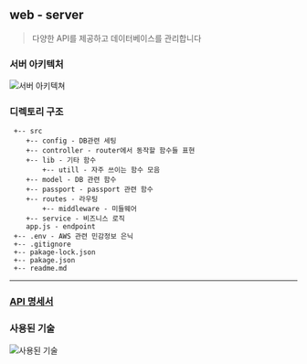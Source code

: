 ## web - server
> 다양한 API를 제공하고 데이터베이스를 관리합니다

### 서버 아키텍처
![서버 아키텍쳐](https://user-images.githubusercontent.com/43948654/137658324-c55c5866-3b02-4d60-944e-8f22dae17fc8.png)


### 디렉토리 구조

```
 +-- src
    +-- config - DB관련 세팅
    +-- controller - router에서 동작할 함수들 표현
    +-- lib - 기타 함수
        +-- utill - 자주 쓰이는 함수 모음
    +-- model - DB 관련 함수
    +-- passport - passport 관련 함수
    +-- routes - 라우팅
        +-- middleware - 미들웨어
    +-- service - 비즈니스 로직
    app.js - endpoint
 +-- .env - AWS 관련 민감정보 은닉
 +-- .gitignore
 +-- pakage-lock.json
 +-- pakage.json
 +-- readme.md
```
-----
### [API 명세서](https://www.notion.so/API-e6f9824c71344c49aaef5658f3be2a4a)

### 사용된 기술
![사용된 기술](https://user-images.githubusercontent.com/43948654/137658796-5c64bee7-d524-483e-8ec1-ce8ee54d03e3.png)









